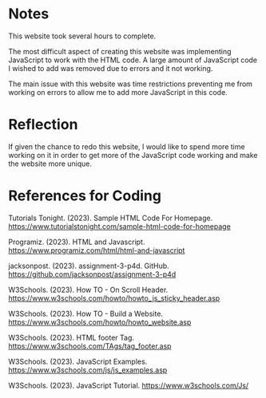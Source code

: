 # Notes
This website took several hours to complete.

The most difficult aspect of creating this website was implementing JavaScript to work with the HTML code. A large amount of JavaScript code I wished to add was removed due to errors and it not working.

The main issue with this website was time restrictions preventing me from working on errors to allow me to add more JavaScript in this code.

# Reflection
If given the chance to redo this website, I would like to spend more time working on it in order to get more of the JavaScript code working and make the website more unique.

# References for Coding
Tutorials Tonight. (2023). Sample HTML Code For Homepage. https://www.tutorialstonight.com/sample-html-code-for-homepage

Programiz. (2023). HTML and Javascript. https://www.programiz.com/html/html-and-javascript

jacksonpost. (2023). assignment-3-p4d. GitHub. https://github.com/jacksonpost/assignment-3-p4d

W3Schools. (2023). How TO - On Scroll Header. https://www.w3schools.com/howto/howto_js_sticky_header.asp

W3Schools. (2023). How TO - Build a Website. https://www.w3schools.com/howto/howto_website.asp

W3Schools. (2023). HTML footer Tag. https://www.w3schools.com/TAgs/tag_footer.asp

W3Schools. (2023). JavaScript Examples. https://www.w3schools.com/js/js_examples.asp

W3Schools. (2023). JavaScript Tutorial. https://www.w3schools.com/Js/
